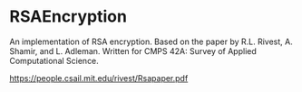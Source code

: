 # RSAEncryption

An implementation of RSA encryption. Based on the paper by R.L. Rivest, A. Shamir, and L. Adleman. Written for CMPS 42A: Survey of Applied Computational Science. 

https://people.csail.mit.edu/rivest/Rsapaper.pdf
